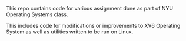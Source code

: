 This repo contains code for various assignment done as part of NYU Operating Systems class.

This includes code for modifications or improvements to XV6 Operating System as well as utilities written to be run on Linux. 
